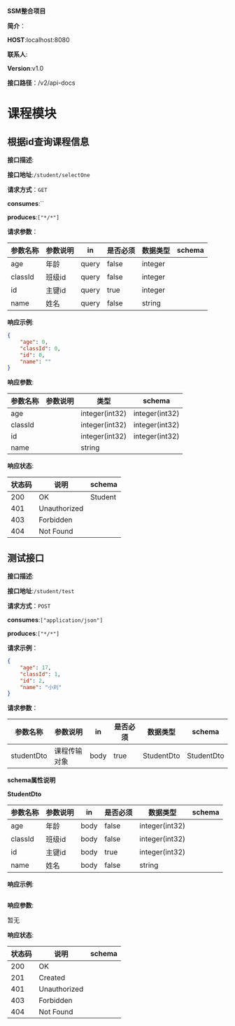 **SSM整合项目**


**简介**：

**HOST**:localhost:8080


**联系人**:


**Version**:v1.0

**接口路径**：/v2/api-docs


# 课程模块

## 根据id查询课程信息


**接口描述**:


**接口地址**:`/student/selectOne`


**请求方式**：`GET`


**consumes**:``


**produces**:`["*/*"]`



**请求参数**：

| 参数名称 | 参数说明 | in    | 是否必须 | 数据类型 | schema |
| -------- | -------- | ----- | -------- | -------- | ------ |
| age      | 年龄     | query | false    | integer  |        |
| classId  | 班级id   | query | false    | integer  |        |
| id       | 主键id   | query | true     | integer  |        |
| name     | 姓名     | query | false    | string   |        |

**响应示例**:

```json
{
	"age": 0,
	"classId": 0,
	"id": 0,
	"name": ""
}
```

**响应参数**:


| 参数名称 | 参数说明 | 类型           | schema         |
| -------- | -------- | -------------- | -------------- |
| age      |          | integer(int32) | integer(int32) |
| classId  |          | integer(int32) | integer(int32) |
| id       |          | integer(int32) | integer(int32) |
| name     |          | string         |                |





**响应状态**:


| 状态码 | 说明         | schema  |
| ------ | ------------ | ------- |
| 200    | OK           | Student |
| 401    | Unauthorized |         |
| 403    | Forbidden    |         |
| 404    | Not Found    |         |
## 测试接口


**接口描述**:


**接口地址**:`/student/test`


**请求方式**：`POST`


**consumes**:`["application/json"]`


**produces**:`["*/*"]`


**请求示例**：
```json
{
	"age": 17,
	"classId": 1,
	"id": 2,
	"name": "小刘"
}
```


**请求参数**：

| 参数名称   | 参数说明     | in   | 是否必须 | 数据类型   | schema     |
| ---------- | ------------ | ---- | -------- | ---------- | ---------- |
| studentDto | 课程传输对象 | body | true     | StudentDto | StudentDto |

**schema属性说明**



**StudentDto**

| 参数名称 | 参数说明 | in   | 是否必须 | 数据类型       | schema |
| -------- | -------- | ---- | -------- | -------------- | ------ |
| age      | 年龄     | body | false    | integer(int32) |        |
| classId  | 班级id   | body | false    | integer(int32) |        |
| id       | 主键id   | body | true     | integer(int32) |        |
| name     | 姓名     | body | false    | string         |        |

**响应示例**:

```json

```

**响应参数**:


暂无





**响应状态**:


| 状态码 | 说明         | schema |
| ------ | ------------ | ------ |
| 200    | OK           |        |
| 201    | Created      |        |
| 401    | Unauthorized |        |
| 403    | Forbidden    |        |
| 404    | Not Found    |        |